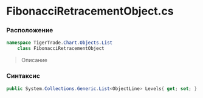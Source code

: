 
# FibonacciRetracementObject.cs
### Расположение
```csharp
namespace TigerTrade.Chart.Objects.List  
    class FibonacciRetracementObject
```

> Описание

### Синтаксис
```csharp
public System.Collections.Generic.List<ObjectLine> Levels{ get; set; }
```
